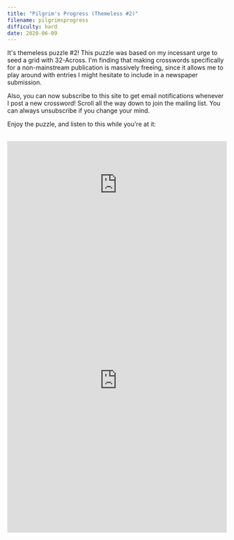 ```yaml
---
title: "Pilgrim's Progress (Themeless #2)"
filename: pilgrimsprogress
difficulty: hard
date: 2020-06-09
---
```


It's themeless puzzle #2! This puzzle was based on my incessant urge to seed a grid with 32-Across. I'm finding that making crosswords specifically for a non-mainstream publication is massively freeing, since it allows me to play around with entries I might hesitate to include in a newspaper submission.

Also, you can now subscribe to this site to get email notifications whenever I post a new crossword! Scroll all the way down to join the mailing list. You can always unsubscribe if you change your mind.

Enjoy the puzzle, and listen to this while you're at it:<br/><br/>

<iframe width="100%" height="200" src="https://www.youtube.com/embed/l21VXyf8pSw" frameborder="0" allow="accelerometer; autoplay; encrypted-media; gyroscope; picture-in-picture" allowfullscreen></iframe><br/>

<iframe height="700" width="100%" allowfullscreen="true" style="border:none;width: 100% !important;position: static;display: block !important;margin: 0 !important;"  name="80a395d458cc73db445abfa4d939b092b4a474d001c5431bf80bbf61485a14ea" src="https://amuselabs.com/pmm/crossword?id=fbcc6198&set=80a395d458cc73db445abfa4d939b092b4a474d001c5431bf80bbf61485a14ea&embed=1&compact=1&maxCols=2"></iframe>